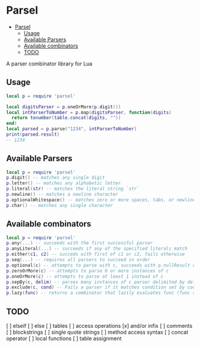 # Parsel

<!--toc:start-->
- [Parsel](#parsel)
  - [Usage](#usage)
  - [Available Parsers](#available-parsers)
  - [Available combinators](#available-combinators)
  - [TODO](#todo)
<!--toc:end-->

A parser combinator library for Lua 

## Usage

```lua
local p = require 'parsel'

local digitsParser = p.oneOrMore(p.digit())
local intParserToNumber = p.map(digitsParser, function(digits)
  return tonumber(table.concat(digits, ""))
end)
local parsed = p.parse("1234", intParserToNumber)
print(parsed.result)
-- 1234
```

## Available Parsers

```lua
local p = require 'parsel'
p.digit() -- matches any single digit
p.letter() -- matches any alphabetic letter
p.literal(str) -- matches the literal string `str`
p.newline() -- matches a newline character
p.optionalWhitespace() -- matches zero or more spaces, tabs, or newlines
p.char() -- matches any single character
```

## Available combinators

```lua
local p = require 'parsel'
p.any(...) -- succeeds with the first successful parser
p.anyLiteral(...) -- succeeds if any of the specified literals match
p.either(c1, c2) -- succeds with first of c1 or c2, fails otherwise
p.seq(...) -- requires all parsers to succeed in order
p.optional(c) -- attempts to parse with c, succeeds with p.nullResult otherwise
p.zeroOrMore(c) -- attempts to parse 0 or more instances of c
p.oneOrMore(c) -- attempts to parse at least 1 instead of c
p.sepBy(c, delim) -- parses many instances of c parser delimited by delim parser
p.exclude(c, cond) -- Fails a parser if it matches condition set by cond
p.lazy(func) -- returns a combinator that lazily evaluates func (func should return a parser)
```


## TODO
[ ] elseif 
[ ] else 
[ ] tables
[ ] access operations
[x] and/or infix
[ ] comments
[ ] blockstrings
[ ] single quote strings
[ ] method access syntax
[ ] concat operator
[ ] local functions
[ ] table assignment
